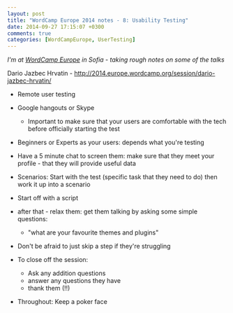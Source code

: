 ```yaml
---
layout: post
title: "WordCamp Europe 2014 notes - 8: Usability Testing"
date: 2014-09-27 17:15:07 +0300
comments: true
categories: [WordCampEurope, UserTesting]
---
```


_I'm at [WordCamp Europe](http://2014.europe.wordcamp.org/) in Sofia - taking rough notes on some of the talks_

Dario Jazbec Hrvatin - http://2014.europe.wordcamp.org/session/dario-jazbec-hrvatin/

* Remote user testing
* Google hangouts or Skype
  * Important to make sure that your users are comfortable with the tech before officially starting the test
* Beginners or Experts as your users: depends what you're testing
* Have a 5 minute chat to screen them: make sure that they meet your profile - that they will provide useful data

* Scenarios: Start with the test (specific task that they need to do) then work it up into a scenario
* Start off with a script
* after that - relax them: get them talking by asking some simple questions:
  * "what are your favourite themes and plugins"
* Don't be afraid to just skip a step if they're struggling
* To close off the session:
  * Ask any addition questions
  * answer any questions they have
  * thank them (!!)

* Throughout: Keep a poker face

